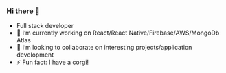 ### Hi there 👋

<!--
**Damon-Zhong/Damon-Zhong** is a ✨ _special_ ✨ repository because its `README.md` (this file) appears on your GitHub profile.

Here are some ideas to get you started:

- 🔭 I’m currently working on ...
- 🌱 I’m currently learning ...
- 👯 I’m looking to collaborate on ...
- 🤔 I’m looking for help with ...
- 💬 Ask me about ...
- 📫 How to reach me: ...
- 😄 Pronouns: ...
- ⚡ Fun fact: ...
-->
- Full stack developer
- 🔭 I’m currently working on React/React Native/Firebase/AWS/MongoDb Atlas
- 👯 I’m looking to collaborate on interesting projects/application development
- ⚡ Fun fact: I have a corgi!
